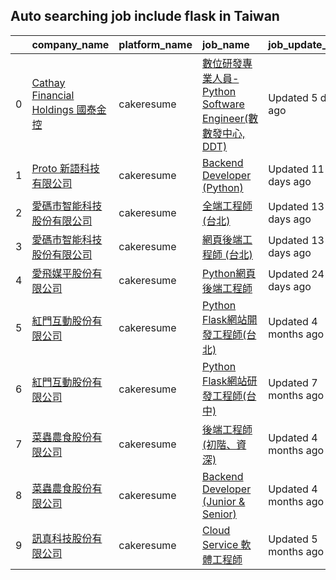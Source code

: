 ## Auto searching job include flask in Taiwan


|    | company_name                                                                          | platform_name   | job_name                                                                                                                            | job_update_time      |
|---:|:--------------------------------------------------------------------------------------|:----------------|:------------------------------------------------------------------------------------------------------------------------------------|:---------------------|
|  0 | [Cathay Financial Holdings 國泰金控](https://www.cakeresume.com/companies/cathayholdings) | cakeresume      | [數位研發專業人員-Python Software Engineer(數數發中心, DDT)](https://www.cakeresume.com/companies/cathayholdings/jobs/f5c69a)                    | Updated 5 days ago   |
|  1 | [Proto 新語科技有限公司](https://www.cakeresume.com/companies/proto-cx)                       | cakeresume      | [Backend Developer (Python)](https://www.cakeresume.com/companies/proto-cx/jobs/backend-developer-python)                           | Updated 11 days ago  |
|  2 | [愛碼市智能科技股份有限公司](https://www.cakeresume.com/companies/imarts)                          | cakeresume      | [全端工程師 (台北)](https://www.cakeresume.com/companies/imarts/jobs/full-engineer-a09a83)                                                 | Updated 13 days ago  |
|  3 | [愛碼市智能科技股份有限公司](https://www.cakeresume.com/companies/imarts)                          | cakeresume      | [網頁後端工程師 (台北)](https://www.cakeresume.com/companies/imarts/jobs/senior-software-engineer-10852a)                                    | Updated 13 days ago  |
|  4 | [愛飛媒平股份有限公司](https://www.cakeresume.com/companies/avmapping)                          | cakeresume      | [Python網頁後端工程師](https://www.cakeresume.com/companies/avmapping/jobs/web-backend-engineer-c24e5a)                                    | Updated 24 days ago  |
|  5 | [紅門互動股份有限公司](https://www.cakeresume.com/companies/eagleeye-5332f1)                    | cakeresume      | [Python Flask網站開發工程師(台北)](https://www.cakeresume.com/companies/eagleeye-5332f1/jobs/python-flask-web-development-engineer-taipei)   | Updated 4 months ago |
|  6 | [紅門互動股份有限公司](https://www.cakeresume.com/companies/eagleeye-5332f1)                    | cakeresume      | [Python Flask網站研發工程師(台中)](https://www.cakeresume.com/companies/eagleeye-5332f1/jobs/python-flask-website-r-amp-d-engineer-taichung) | Updated 7 months ago |
|  7 | [菜蟲農食股份有限公司](https://www.cakeresume.com/companies/tsaitung)                           | cakeresume      | [後端工程師 (初階、資深)](https://www.cakeresume.com/companies/tsaitung/jobs/back-end-engineer-initial-senior)                                | Updated 4 months ago |
|  8 | [菜蟲農食股份有限公司](https://www.cakeresume.com/companies/tsaitung)                           | cakeresume      | [Backend Developer (Junior & Senior)](https://www.cakeresume.com/companies/tsaitung/jobs/backend-developer-junior-senior)           | Updated 4 months ago |
|  9 | [訊真科技股份有限公司](https://www.cakeresume.com/companies/truetel)                            | cakeresume      | [Cloud Service 軟體工程師](https://www.cakeresume.com/companies/truetel/jobs/cloud-service-software-engineer)                            | Updated 5 months ago |